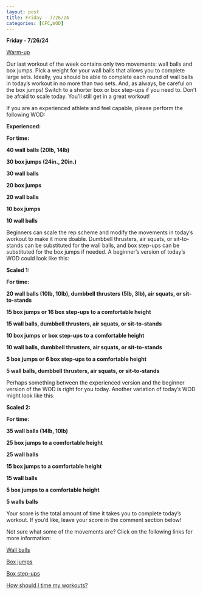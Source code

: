 ```yaml
---
layout: post
title: Friday - 7/26/24
categories: [CFC,WOD]
---
```

**Friday - 7/26/24**

[Warm-up](https://www.communityfitness.club/post/basic-full-body-warm-up)

Our last workout of the week contains only two movements: wall balls and box jumps. Pick a weight for your wall balls that allows you to complete large sets. Ideally, you should be able to complete each round of wall balls in today’s workout in no more than two sets. And, as always, be careful on the box jumps! Switch to a shorter box or box step-ups if you need to. Don’t be afraid to scale today. You’ll still get in a great workout! 

If you are an experienced athlete and feel capable, please perform the following WOD:

**Experienced:**

**For time:**

**40 wall balls (20lb, 14lb)**

**30 box jumps (24in., 20in.)**

**30 wall balls**

**20 box jumps**

**20 wall balls**

**10 box jumps**

**10 wall balls**

Beginners can scale the rep scheme and modify the movements in today’s workout to make it more doable. Dumbbell thrusters, air squats, or sit-to-stands can be substituted for the wall balls, and box step-ups can be substituted for the box jumps if needed. A beginner’s version of today’s WOD could look like this:

**Scaled 1:**

**For time:**

**20 wall balls (10lb, 10lb), dumbbell thrusters (5lb, 3lb), air squats, or sit-to-stands**

**15 box jumps or 16 box step-ups to a comfortable height**

**15 wall balls, dumbbell thrusters, air squats, or sit-to-stands**

**10 box jumps or box step-ups to a comfortable height**

**10 wall balls, dumbbell thrusters, air squats, or sit-to-stands**

**5 box jumps or 6 box step-ups to a comfortable height**

**5 wall balls, dumbbell thrusters, air squats, or sit-to-stands**

Perhaps something between the experienced version and the beginner version of the WOD is right for you today. Another variation of today’s WOD might look like this:

**Scaled 2:**

**For time:**

**35 wall balls (14lb, 10lb)**

**25 box jumps to a comfortable height**

**25 wall balls**

**15 box jumps to a comfortable height**

**15 wall balls**

**5 box jumps to a comfortable height**

**5 walls balls**

Your score is the total amount of time it takes you to complete today’s workout. If you’d like, leave your score in the comment section below!

Not sure what some of the movements are? Click on the following links for more information:

[Wall balls](https://communityfitnessclub.wixsite.com/website/post/wall-balls) 

[Box jumps](https://communityfitnessclub.wixsite.com/website/post/box-jumps)

[Box step-ups](https://www.youtube.com/watch?v=5qjqDHOUh-A)

[How should I time my workouts?](https://communityfitnessclub.wixsite.com/website/post/how-should-i-time-my-workouts)
